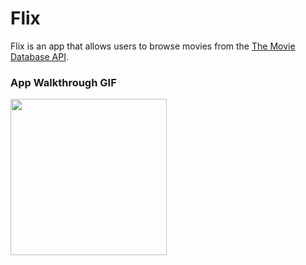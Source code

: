 # Flix

Flix is an app that allows users to browse movies from the [The Movie Database API](http://docs.themoviedb.apiary.io/#).

### App Walkthrough GIF

<img src="https://github.com/codeDitioner/Flix/blob/main/gifs/mKBZnic.gif?raw=true" width=250><br>



